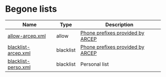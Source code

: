 # Begone lists

| Name | Type | Description |
| --- | --- | --- |
| [allow-arcep.xml](./allow-arcep.xml) | allow | [Phone prefixes provided by ARCEP](https://www.arcep.fr/la-regulation/grands-dossiers-thematiques-transverses/la-numerotation.html) |
| [blacklist-arcep.xml](./blacklist-arcep.xml) | blacklist | [Phone prefixes provided by ARCEP](https://www.arcep.fr/la-regulation/grands-dossiers-thematiques-transverses/la-numerotation.html) |
| [blacklist-perso.xml](./blacklist-perso.xml) | blacklist | Personal list |